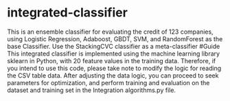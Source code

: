 # integrated-classifier
This is an ensemble classifier for evaluating the credit of 123 companies, using Logistic Regression, Adaboost, GBDT, SVM, and RandomForest as the base Classifier. Use the StackingCVC classifier as a meta-classifier
#Guide
This integrated classifier is implemented using the machine learning library sklearn in Python, with 20 feature values in the training data. Therefore, if you intend to use this code, please take note to modify the logic for reading the CSV table data. After adjusting the data logic, you can proceed to seek parameters for optimization, and perform training and evaluation on the dataset and training set in the Integration algorithms.py file.

